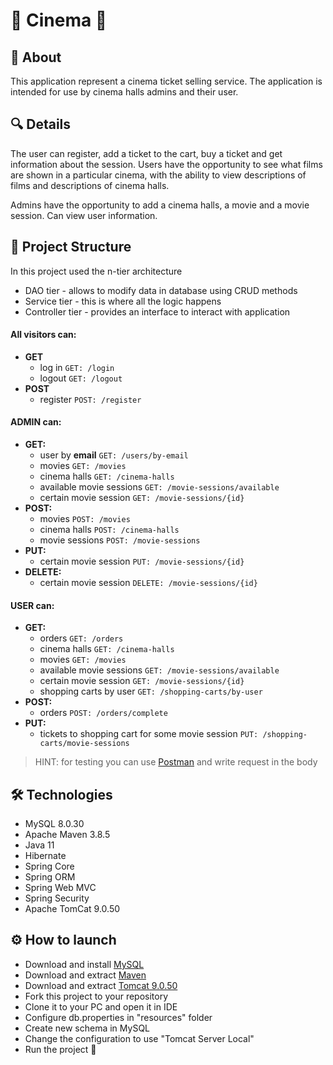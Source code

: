 # :cinema: Cinema :cinema:

## :key:  About

This application represent a cinema ticket selling service.
The application is intended for use by cinema halls admins and their user.

## :mag:  Details

The user can register, add a ticket to the cart, buy a ticket and get information about the session. 
Users have the opportunity to see what films are shown in a particular cinema, with the ability to view 
descriptions of films and descriptions of cinema halls.

Admins have the opportunity to add a cinema halls, a movie and a movie session. Can view user information. 

## :scroll:  Project Structure

In this project used the n-tier architecture

- DAO tier - allows to modify data in database using CRUD methods
- Service tier - this is where all the logic happens
- Controller tier - provides an interface to interact with application

#### __All visitors can:__

- __GET__
  - log in `GET: /login`
  - logout `GET: /logout`
- __POST__
  - register `POST: /register` 


#### __ADMIN can:__

- __GET:__
  - user by __email__ `GET: /users/by-email`
  - movies `GET: /movies`
  - cinema halls `GET: /cinema-halls`
  - available movie sessions `GET: /movie-sessions/available`
  - certain movie session `GET: /movie-sessions/{id}`
- __POST:__
    - movies `POST: /movies`
    - cinema halls `POST: /cinema-halls`
    - movie sessions `POST: /movie-sessions`
- __PUT:__
    - certain movie session `PUT: /movie-sessions/{id}`
- __DELETE:__
    - certain movie session `DELETE: /movie-sessions/{id}`

#### __USER can:__

- __GET:__
  - orders `GET: /orders`
  - cinema halls `GET: /cinema-halls`
  - movies `GET: /movies`
  - available movie sessions `GET: /movie-sessions/available`
  - certain movie session `GET: /movie-sessions/{id}`
  - shopping carts by user `GET: /shopping-carts/by-user`
- __POST:__
  - orders `POST: /orders/complete`
- __PUT:__
  - tickets to shopping cart for some movie session `PUT: /shopping-carts/movie-sessions`

>HINT: for testing you can use [Postman](https://web.postman.co/) and write request in the body

## :hammer_and_wrench:  Technologies

- MySQL 8.0.30
- Apache Maven 3.8.5
- Java 11 
- Hibernate
- Spring Core
- Spring ORM
- Spring Web MVC
- Spring Security
- Apache TomCat 9.0.50

## :gear:  How to launch

- Download and install [MySQL](https://dev.mysql.com/downloads/installer/)
- Download and extract [Maven](https://maven.apache.org/download.cgi)
- Download and extract [Tomcat 9.0.50](https://archive.apache.org/dist/tomcat/tomcat-9/v9.0.50/bin/)
- Fork this project to your repository
- Clone it to your PC and open it in IDE
- Configure db.properties in "resources" folder
- Create new schema in MySQL
- Change the configuration to use "Tomcat Server Local"
- Run the project :rocket:
